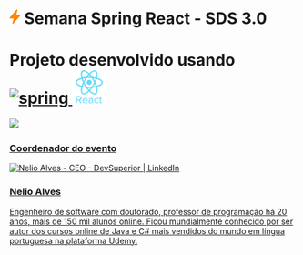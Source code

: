 # ![DevSuperior logo](https://raw.githubusercontent.com/devsuperior/bds-assets/main/ds/devsuperior-logo-small.png) Semana Spring React - SDS 3.0
# Projeto desenvolvido usando <a href="https://spring.io/" target="_blank"> <img src="https://www.vectorlogo.zone/logos/springio/springio-icon.svg" alt="spring" width="60" height="60"/> <a href="https://reactjs.org/" target="_blank"> <img src="https://raw.githubusercontent.com/devicons/devicon/master/icons/react/react-original-wordmark.svg" alt="react" width="60" height="60"/>

<a href="https://lnkd.in/d9kj6jA" target="_blank"> <img src="https://media-exp1.licdn.com/dms/image/C4D22AQF55rwfKdU4TA/feedshare-shrink_2048_1536/0/1620438040339?e=1623888000&v=beta&t=QtBh3BS6CanYnSS4ruWULH_jchNbTMyvynzUqo4zRKM">

<h3 class="instructor-title">Coordenador do evento</h3>
<img alt="Nelio Alves - CEO - DevSuperior | LinkedIn" class="n3VNCb" src="https://media-exp1.licdn.com/dms/image/C4D03AQH9ZVAgWiz63A/profile-displayphoto-shrink_200_200/0/1619384965294?e=1625097600&amp;v=beta&amp;t=Gf1yRQtFzGbVef4GKWuWIEKUNJYiEOywYEYF1-A0BIQ" data-noaft="1" jsname="HiaYvf" jsaction="load:XAeZkd;" style="width: 200px; height: 200px; margin: 0px;">
<h3 class="instructor-name">Nelio Alves</h3>
<p class="instructor-text-block">Engenheiro de software com doutorado, professor de programação há 20 anos, mais de 150 mil alunos online. Ficou mundialmente conhecido por ser autor dos cursos online de Java e C# mais vendidos do mundo em língua portuguesa na plataforma Udemy.</p>
